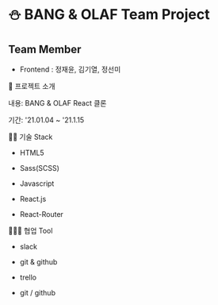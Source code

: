 # ⛄ BANG & OLAF Team Project

## Team Member
* Frontend : 정재윤, 김기열, 정선미

🤔 프로젝트 소개

내용: BANG & OLAF React 클론

기간: '21.01.04 ~ '21.1.15




🧑‍💻 기술 Stack

- HTML5

- Sass(SCSS)

- Javascript

- React.js

- React-Router


👨‍👨‍👦 협업 Tool

- slack

- git & github

- trello

- git / github
